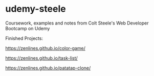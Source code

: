 # udemy-steele
Coursework, examples and notes from Colt Steele's Web Developer Bootcamp on Udemy

Finished Projects:

https://zenlines.github.io/color-game/

https://zenlines.github.io/task-list/

https://zenlines.github.io/patatap-clone/
